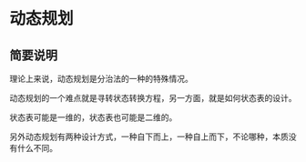 # 动态规划

## 简要说明

理论上来说，动态规划是分治法的一种的特殊情况。

动态规划的一个难点就是寻转状态转换方程，另一方面，就是如何状态表的设计。

状态表可能是一维的，状态表也可能是二维的。

另外动态规划有两种设计方式，一种自下而上，一种自上而下，不论哪种，本质没有什么不同。
